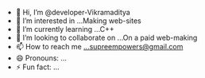 - 👋 Hi, I’m @developer-Vikramaditya
- 👀 I’m interested in ...Making web-sites
- 🌱 I’m currently learning ...C++
- 💞️ I’m looking to collaborate on ...On a paid web-making
- 📫 How to reach me ...supreempowers@gmail.com
- 😄 Pronouns: ...
- ⚡ Fun fact: ...

<!---
developer-Vikramaditya/developer-Vikramaditya is a ✨ special ✨ repository because its `README.md` (this file) appears on your GitHub profile.
You can click the Preview link to take a look at your changes.
--->
